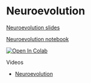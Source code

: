 # Neuroevolution


[Neuroevolution slides](https://d9w.github.io/evolution/neuroevolution/neuroevolution.html)

[Neuroevolution notebook](https://github.com/d9w/evolution/blob/master/neuroevolution/Neuroevolution.ipynb)

[![Open In Colab](https://colab.research.google.com/assets/colab-badge.svg)](https://colab.research.google.com/github/d9w/evolution/blob/master/neuroevolution/Neuroevolution.ipynb)

Videos

* [Neuroevolution](https://youtu.be/9NwBjoQKjOw)

